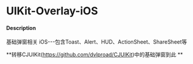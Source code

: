 # UIKit-Overlay-iOS

#### Description
基础弹窗相关 iOS---包含Toast、Alert、HUD、ActionSheet、ShareSheet等

**转移CJUIKit(https://github.com/dvlproad/CJUIKit)中的基础弹窗到此 **


